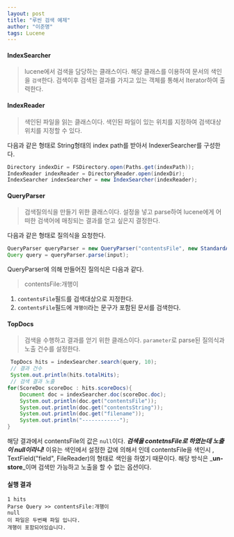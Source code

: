 ```yaml
---
layout: post
title: "루씬 검색 예제"
author: "이준명"
tags: Lucene
---
```

#### IndexSearcher
> lucene에서 검색을 담당하는 클래스이다. 해당 클래스를 이용하여 문서의 색인을 `검색`한다. 검색이후 검색된 결과를 가지고 있는 객체를
통해서 Iterator하여 출력한다.

#### IndexReader
> 색인된 파일을 읽는 클래스이다. 색인된 파일이 있는 위치를 지정하여 검색대상 위치를 지정할 수 있다.

다음과 같은 형태로 String형태의 index path를 받아서 IndexerSearcher를 구성한다.
```java
Directory indexDir = FSDirectory.open(Paths.get(indexPath));
IndexReader indexReader = DirectoryReader.open(indexDir);
IndexSearcher indexSearcher = new IndexSearcher(indexReader);
```

#### QueryParser
> 검색질의식을 만들기 위한 클래스이다. 설정을 넣고 parse하여 lucene에게 어떠한 검색어에 매칭되는 결과를 얻고 싶은지 결정한다.

다음과 같은 형태로 질의식을 요청한다.
```java
QueryParser queryParser = new QueryParser("contentsFile", new StandardAnalyzer());
Query query = queryParser.parse(input);
```
QueryParser에 의해 만들어진 질의식은 다음과 같다.
> contentsFile:개행이
 
 1. `contentsFile`필드를 검색대상으로 지정한다.
 2. `contentsFile`필드에 `개행이`라는 문구가 포함된 문서를 검색한다.
  

#### TopDocs
> 검색을 수행하고 결과를 얻기 위한 클래스이다. `parameter`로 parse된 질의식과 노출 건수를 설정한다.

```java
 TopDocs hits = indexSearcher.search(query, 10);
 // 결과 건수
 System.out.println(hits.totalHits);
 // 검색 결과 노출
for(ScoreDoc scoreDoc : hits.scoreDocs){
    Document doc = indexSearcher.doc(scoreDoc.doc);
    System.out.println(doc.get("contentsFile"));
    System.out.println(doc.get("contentsString"));
    System.out.println(doc.get("filename"));
    System.out.println("------------");
}
```
해당 결과에서 contentsFile의 값은 `null`이다. _**검색을 contetnsFile로 하였는데 노출이 null이라니!**_ 
이유는 색인에서 설정한 값에 의해서 인데 contentsFile을 색인시 , TextField("field", FileReader)의 형태로 색인을 하였기 때문이다.
해당 방식은 _**un-store**_이며 검색만 가능하고 노출을 할 수 없는 옵션이다.


#### 실행 결과
```
1 hits
Parse Query >> contentsFile:개행이
null
이 파일은 두번째 파일 입니다.
개행이 포함되어있습니다.
```

